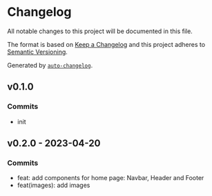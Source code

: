 # Changelog

All notable changes to this project will be documented in this file.

The format is based on [Keep a Changelog](https://keepachangelog.com/en/1.0.0/)
and this project adheres to [Semantic Versioning](https://semver.org/spec/v2.0.0.html).

Generated by [`auto-changelog`](https://github.com/CookPete/auto-changelog).

## v0.1.0

### Commits

- init 

## v0.2.0 - 2023-04-20

### Commits

- feat: add components for home page: Navbar, Header and Footer 
- feat(images): add images 
